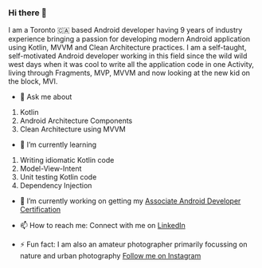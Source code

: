 ### Hi there 👋

I am a Toronto 🇨🇦 based Android developer having 9 years of industry experience bringing a passion for developing modern Android application using Kotlin, MVVM and Clean Architecture practices. I am a self-taught, self-motivated Android developer working in this field since the wild wild west days when it was cool to write all the application code in one Activity, living through Fragments, MVP, MVVM and now looking at the new kid on the block, MVI. 

- 💬 Ask me about
1. Kotlin
2. Android Architecture Components
3. Clean Architecture using MVVM

- 🌱 I’m currently learning
1. Writing idiomatic Kotlin code
2. Model-View-Intent
3. Unit testing Kotlin code
4. Dependency Injection

- 🔭 I’m currently working on getting my [Associate Android Developer Certification](https://developers.google.com/certification/associate-android-developer/study-guide)


- 📫 How to reach me: 
Connect with me on [LinkedIn](https://www.linkedin.com/in/prasannajeet/)


- ⚡ Fun fact:
I am also an amateur photographer primarily focussing on nature and urban photography [Follow me on Instagram](https://www.instagram.com/prasan.photos/)

<!--
**prasannajeet/prasannajeet** is a ✨ _special_ ✨ repository because its `README.md` (this file) appears on your GitHub profile.

Here are some ideas to get you started:

- 🔭 I’m currently working on ...
- 🌱 I’m currently learning ...
- 👯 I’m looking to collaborate on ...
- 🤔 I’m looking for help with ...
- 💬 Ask me about ...
- 📫 How to reach me: ...
- 😄 Pronouns: ...
- ⚡ Fun fact: ...
-->
